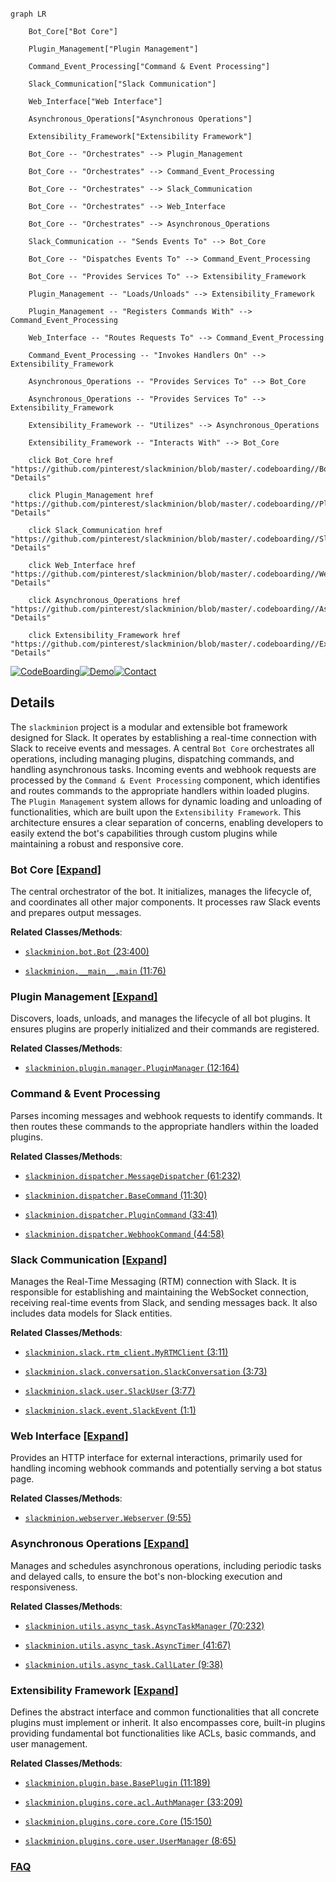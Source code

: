 ```mermaid

graph LR

    Bot_Core["Bot Core"]

    Plugin_Management["Plugin Management"]

    Command_Event_Processing["Command & Event Processing"]

    Slack_Communication["Slack Communication"]

    Web_Interface["Web Interface"]

    Asynchronous_Operations["Asynchronous Operations"]

    Extensibility_Framework["Extensibility Framework"]

    Bot_Core -- "Orchestrates" --> Plugin_Management

    Bot_Core -- "Orchestrates" --> Command_Event_Processing

    Bot_Core -- "Orchestrates" --> Slack_Communication

    Bot_Core -- "Orchestrates" --> Web_Interface

    Bot_Core -- "Orchestrates" --> Asynchronous_Operations

    Slack_Communication -- "Sends Events To" --> Bot_Core

    Bot_Core -- "Dispatches Events To" --> Command_Event_Processing

    Bot_Core -- "Provides Services To" --> Extensibility_Framework

    Plugin_Management -- "Loads/Unloads" --> Extensibility_Framework

    Plugin_Management -- "Registers Commands With" --> Command_Event_Processing

    Web_Interface -- "Routes Requests To" --> Command_Event_Processing

    Command_Event_Processing -- "Invokes Handlers On" --> Extensibility_Framework

    Asynchronous_Operations -- "Provides Services To" --> Bot_Core

    Asynchronous_Operations -- "Provides Services To" --> Extensibility_Framework

    Extensibility_Framework -- "Utilizes" --> Asynchronous_Operations

    Extensibility_Framework -- "Interacts With" --> Bot_Core

    click Bot_Core href "https://github.com/pinterest/slackminion/blob/master/.codeboarding//Bot_Core.md" "Details"

    click Plugin_Management href "https://github.com/pinterest/slackminion/blob/master/.codeboarding//Plugin_Management.md" "Details"

    click Slack_Communication href "https://github.com/pinterest/slackminion/blob/master/.codeboarding//Slack_Communication.md" "Details"

    click Web_Interface href "https://github.com/pinterest/slackminion/blob/master/.codeboarding//Web_Interface.md" "Details"

    click Asynchronous_Operations href "https://github.com/pinterest/slackminion/blob/master/.codeboarding//Asynchronous_Operations.md" "Details"

    click Extensibility_Framework href "https://github.com/pinterest/slackminion/blob/master/.codeboarding//Extensibility_Framework.md" "Details"

```



[![CodeBoarding](https://img.shields.io/badge/Generated%20by-CodeBoarding-9cf?style=flat-square)](https://github.com/CodeBoarding/GeneratedOnBoardings)[![Demo](https://img.shields.io/badge/Try%20our-Demo-blue?style=flat-square)](https://www.codeboarding.org/demo)[![Contact](https://img.shields.io/badge/Contact%20us%20-%20contact@codeboarding.org-lightgrey?style=flat-square)](mailto:contact@codeboarding.org)



## Details



The `slackminion` project is a modular and extensible bot framework designed for Slack. It operates by establishing a real-time connection with Slack to receive events and messages. A central `Bot Core` orchestrates all operations, including managing plugins, dispatching commands, and handling asynchronous tasks. Incoming events and webhook requests are processed by the `Command & Event Processing` component, which identifies and routes commands to the appropriate handlers within loaded plugins. The `Plugin Management` system allows for dynamic loading and unloading of functionalities, which are built upon the `Extensibility Framework`. This architecture ensures a clear separation of concerns, enabling developers to easily extend the bot's capabilities through custom plugins while maintaining a robust and responsive core.



### Bot Core [[Expand]](./Bot_Core.md)

The central orchestrator of the bot. It initializes, manages the lifecycle of, and coordinates all other major components. It processes raw Slack events and prepares output messages.





**Related Classes/Methods**:



- <a href="https://github.com/pinterest/slackminion/blob/master/slackminion/bot.py#L23-L400" target="_blank" rel="noopener noreferrer">`slackminion.bot.Bot` (23:400)</a>

- <a href="https://github.com/pinterest/slackminion/blob/master/slackminion/__main__.py#L11-L76" target="_blank" rel="noopener noreferrer">`slackminion.__main__.main` (11:76)</a>





### Plugin Management [[Expand]](./Plugin_Management.md)

Discovers, loads, unloads, and manages the lifecycle of all bot plugins. It ensures plugins are properly initialized and their commands are registered.





**Related Classes/Methods**:



- <a href="https://github.com/pinterest/slackminion/blob/master/slackminion/plugin/manager.py#L12-L164" target="_blank" rel="noopener noreferrer">`slackminion.plugin.manager.PluginManager` (12:164)</a>





### Command & Event Processing

Parses incoming messages and webhook requests to identify commands. It then routes these commands to the appropriate handlers within the loaded plugins.





**Related Classes/Methods**:



- <a href="https://github.com/pinterest/slackminion/blob/master/slackminion/dispatcher.py#L61-L232" target="_blank" rel="noopener noreferrer">`slackminion.dispatcher.MessageDispatcher` (61:232)</a>

- <a href="https://github.com/pinterest/slackminion/blob/master/slackminion/dispatcher.py#L11-L30" target="_blank" rel="noopener noreferrer">`slackminion.dispatcher.BaseCommand` (11:30)</a>

- <a href="https://github.com/pinterest/slackminion/blob/master/slackminion/dispatcher.py#L33-L41" target="_blank" rel="noopener noreferrer">`slackminion.dispatcher.PluginCommand` (33:41)</a>

- <a href="https://github.com/pinterest/slackminion/blob/master/slackminion/dispatcher.py#L44-L58" target="_blank" rel="noopener noreferrer">`slackminion.dispatcher.WebhookCommand` (44:58)</a>





### Slack Communication [[Expand]](./Slack_Communication.md)

Manages the Real-Time Messaging (RTM) connection with Slack. It is responsible for establishing and maintaining the WebSocket connection, receiving real-time events from Slack, and sending messages back. It also includes data models for Slack entities.





**Related Classes/Methods**:



- <a href="https://github.com/pinterest/slackminion/blob/master/slackminion/slack/rtm_client.py#L3-L11" target="_blank" rel="noopener noreferrer">`slackminion.slack.rtm_client.MyRTMClient` (3:11)</a>

- <a href="https://github.com/pinterest/slackminion/blob/master/slackminion/slack/conversation.py#L3-L73" target="_blank" rel="noopener noreferrer">`slackminion.slack.conversation.SlackConversation` (3:73)</a>

- <a href="https://github.com/pinterest/slackminion/blob/master/slackminion/slack/user.py#L3-L77" target="_blank" rel="noopener noreferrer">`slackminion.slack.user.SlackUser` (3:77)</a>

- <a href="https://github.com/pinterest/slackminion/blob/master/slackminion/slack/event.py#L1-L1" target="_blank" rel="noopener noreferrer">`slackminion.slack.event.SlackEvent` (1:1)</a>





### Web Interface [[Expand]](./Web_Interface.md)

Provides an HTTP interface for external interactions, primarily used for handling incoming webhook commands and potentially serving a bot status page.





**Related Classes/Methods**:



- <a href="https://github.com/pinterest/slackminion/blob/master/slackminion/webserver.py#L9-L55" target="_blank" rel="noopener noreferrer">`slackminion.webserver.Webserver` (9:55)</a>





### Asynchronous Operations [[Expand]](./Asynchronous_Operations.md)

Manages and schedules asynchronous operations, including periodic tasks and delayed calls, to ensure the bot's non-blocking execution and responsiveness.





**Related Classes/Methods**:



- <a href="https://github.com/pinterest/slackminion/blob/master/slackminion/utils/async_task.py#L70-L232" target="_blank" rel="noopener noreferrer">`slackminion.utils.async_task.AsyncTaskManager` (70:232)</a>

- <a href="https://github.com/pinterest/slackminion/blob/master/slackminion/utils/async_task.py#L41-L67" target="_blank" rel="noopener noreferrer">`slackminion.utils.async_task.AsyncTimer` (41:67)</a>

- <a href="https://github.com/pinterest/slackminion/blob/master/slackminion/utils/async_task.py#L9-L38" target="_blank" rel="noopener noreferrer">`slackminion.utils.async_task.CallLater` (9:38)</a>





### Extensibility Framework [[Expand]](./Extensibility_Framework.md)

Defines the abstract interface and common functionalities that all concrete plugins must implement or inherit. It also encompasses core, built-in plugins providing fundamental bot functionalities like ACLs, basic commands, and user management.





**Related Classes/Methods**:



- <a href="https://github.com/pinterest/slackminion/blob/master/slackminion/plugin/base.py#L11-L189" target="_blank" rel="noopener noreferrer">`slackminion.plugin.base.BasePlugin` (11:189)</a>

- <a href="https://github.com/pinterest/slackminion/blob/master/slackminion/plugins/core/acl.py#L33-L209" target="_blank" rel="noopener noreferrer">`slackminion.plugins.core.acl.AuthManager` (33:209)</a>

- <a href="https://github.com/pinterest/slackminion/blob/master/slackminion/plugins/core/core.py#L15-L150" target="_blank" rel="noopener noreferrer">`slackminion.plugins.core.core.Core` (15:150)</a>

- <a href="https://github.com/pinterest/slackminion/blob/master/slackminion/plugins/core/user.py#L8-L65" target="_blank" rel="noopener noreferrer">`slackminion.plugins.core.user.UserManager` (8:65)</a>









### [FAQ](https://github.com/CodeBoarding/GeneratedOnBoardings/tree/main?tab=readme-ov-file#faq)